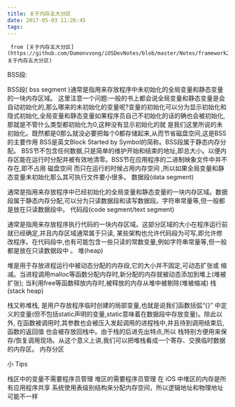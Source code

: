 ```yaml
---
title: 关于内存五大分区
date: 2017-05-03 11:26:45
tags:
---
```

```
 from [关于内存五大分区](https://github.com/Damonvvong/iOSDevNotes/blob/master/Notes/framework2.md#关于内存五大分区)

```

BSS段:

BSS段( bss segment )通常是指用来存放程序中未初始化的全局变量和静态变量 的一块内存区域。
这里注意一个问题:一般的书上都会说全局变量和静态变量是会自动初始化的,那么哪来的未初始化的变量呢?变量的初始化可以分为显示初始化和隐式初始化,全局变量和静态变量如果程序员自己不初始化的话的确也会被初始化,那就是不管什么类型都初始化为0,这种没有显示初始化的就 是我们这里所说的未初始化。既然都是0那么就没必要把每个0都存储起来,从而节省磁盘空间,这是BSS的主要作用
BSS是英文Block Started by Symbol的简称。BSS段属于静态内存分配。 BSS节不包含任何数据,只是简单的维护开始和结束的地址,即总大小。以便内存区能在运行时分配并被有效地清零。BSS节在应用程序的二进制映象文件中并不存在,即不占用 磁盘空间 而只在运行的时候占用内存空间 ,所以如果全局变量和静态变量未初始化那么其可执行文件要小很多。
数据段(data segment)

通常是指用来存放程序中已经初始化的全局变量和静态变量的一块内存区域。数据段属于静态内存分配,可以分为只读数据段和读写数据段。字符串常量等,但一般都是放在只读数据段中。
代码段(code segment/text segment)

通常是指用来存放程序执行代码的一块内存区域。这部分区域的大小在程序运行前就已经确定,并且内存区域通常属于只读, 某些架构也允许代码段为可写,即允许修改程序。在代码段中,也有可能包含一些只读的常数变量,例如字符串常量等,但一般都是放在只读数据段中 。
堆(heap)

堆是用于存放进程运行中被动态分配的内存段,它的大小并不固定,可动态扩张或 缩减。当进程调用malloc等函数分配内存时,新分配的内存就被动态添加到堆上(堆被扩张); 当利用free等函数释放内存时,被释放的内存从堆中被剔除(堆被缩减)
栈 (stack heap)

栈又称堆栈, 是用户存放程序临时创建的局部变量,也就是说我们函数括弧“{}” 中定义的变量(但不包括static声明的变量,static意味着在数据段中存放变量)。除此以外, 在函数被调用时,其参数也会被压入发起调用的进程栈中,并且待到调用结束后,函数的返回值 也会被存放回栈中。由于栈的后进先出特点,所以 栈特别方便用来保存/恢复调用现场。从这个意义上讲,我们可以把堆栈看成一个寄存、交换临时数据的内存区。
内存分区

小 Tips

栈区中的变量不需要程序员管理
堆区的需要程序员管理
在 iOS 中堆区的内存是所有应用程序共享
系统使用表级别结构来分配内存空间，所以逻辑地址和物理地址可能不一样